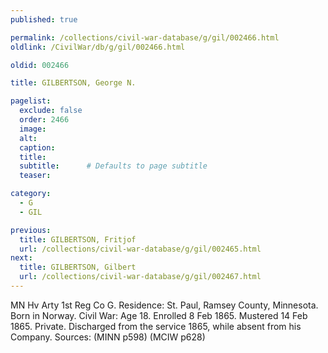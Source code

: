 ```yaml
---
published: true

permalink: /collections/civil-war-database/g/gil/002466.html
oldlink: /CivilWar/db/g/gil/002466.html

oldid: 002466

title: GILBERTSON, George N.

pagelist:
  exclude: false
  order: 2466
  image: 
  alt:
  caption:
  title:
  subtitle:      # Defaults to page subtitle
  teaser:

category: 
  - G 
  - GIL

previous:
  title: GILBERTSON, Fritjof
  url: /collections/civil-war-database/g/gil/002465.html  
next:
  title: GILBERTSON, Gilbert
  url: /collections/civil-war-database/g/gil/002467.html   
---
```

MN Hv Arty 1st Reg Co G. Residence: St. Paul, Ramsey County, Minnesota. Born in Norway. Civil War: Age 18. Enrolled 8 Feb 1865. Mustered 14 Feb 1865. Private. Discharged from the service 1865, while absent from his Company. Sources: (MINN p598) (MCIW p628)